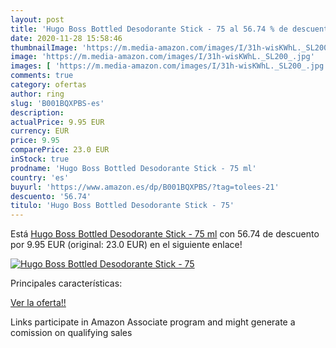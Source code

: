 ```yaml
---
layout: post
title: 'Hugo Boss Bottled Desodorante Stick - 75 al 56.74 % de descuento'
date: 2020-11-28 15:58:46
thumbnailImage: 'https://m.media-amazon.com/images/I/31h-wisKWhL._SL200_.jpg'
image: 'https://m.media-amazon.com/images/I/31h-wisKWhL._SL200_.jpg'
images: [ 'https://m.media-amazon.com/images/I/31h-wisKWhL._SL200_.jpg' ]
comments: true
category: ofertas
author: ring
slug: 'B001BQXPBS-es'
description:
actualPrice: 9.95 EUR
currency: EUR
price: 9.95
comparePrice: 23.0 EUR
inStock: true
prodname: 'Hugo Boss Bottled Desodorante Stick - 75 ml'
country: 'es'
buyurl: 'https://www.amazon.es/dp/B001BQXPBS/?tag=tolees-21'
descuento: '56.74'
titulo: 'Hugo Boss Bottled Desodorante Stick - 75'
---
```


Está [Hugo Boss Bottled Desodorante Stick - 75 ml](https://www.amazon.es/dp/B001BQXPBS/?tag=tolees-21) con 56.74 de descuento por 9.95 EUR (original: 23.0 EUR) en el siguiente enlace!

[![Hugo Boss Bottled Desodorante Stick - 75](https://m.media-amazon.com/images/I/31h-wisKWhL._SL200_.jpg)](https://www.amazon.es/dp/B001BQXPBS/?tag=tolees-21)

Principales características:


[Ver la oferta!!](https://www.amazon.es/dp/B001BQXPBS/?tag=tolees-21)

Links participate in Amazon Associate program and might generate a comission on qualifying sales


